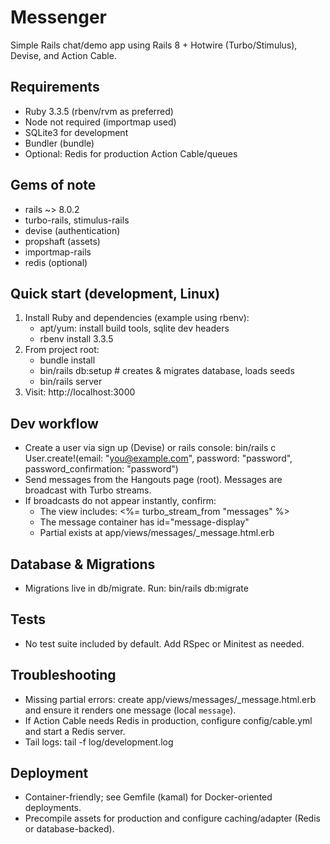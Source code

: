 # Messenger

Simple Rails chat/demo app using Rails 8 + Hotwire (Turbo/Stimulus), Devise, and Action Cable.

## Requirements
- Ruby 3.3.5 (rbenv/rvm as preferred)
- Node not required (importmap used)
- SQLite3 for development
- Bundler (bundle)
- Optional: Redis for production Action Cable/queues

## Gems of note
- rails ~> 8.0.2
- turbo-rails, stimulus-rails
- devise (authentication)
- propshaft (assets)
- importmap-rails
- redis (optional)

## Quick start (development, Linux)
1. Install Ruby and dependencies (example using rbenv):
   - apt/yum: install build tools, sqlite dev headers
   - rbenv install 3.3.5
2. From project root:
   - bundle install
   - bin/rails db:setup    # creates & migrates database, loads seeds
   - bin/rails server
3. Visit: http://localhost:3000

## Dev workflow
- Create a user via sign up (Devise) or rails console:
  bin/rails c
  User.create!(email: "you@example.com", password: "password", password_confirmation: "password")
- Send messages from the Hangouts page (root). Messages are broadcast with Turbo streams.
- If broadcasts do not appear instantly, confirm:
  - The view includes: <%= turbo_stream_from "messages" %>
  - The message container has id="message-display"
  - Partial exists at app/views/messages/_message.html.erb

## Database & Migrations
- Migrations live in db/migrate. Run:
  bin/rails db:migrate

## Tests
- No test suite included by default. Add RSpec or Minitest as needed.

## Troubleshooting
- Missing partial errors: create app/views/messages/_message.html.erb and ensure it renders one message (local `message`).
- If Action Cable needs Redis in production, configure config/cable.yml and start a Redis server.
- Tail logs: tail -f log/development.log

## Deployment
- Container-friendly; see Gemfile (kamal) for Docker-oriented deployments.
- Precompile assets for production and configure caching/adapter (Redis or database-backed).

